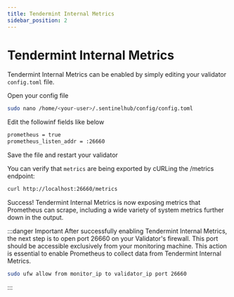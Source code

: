 ```yaml
---
title: Tendermint Internal Metrics
sidebar_position: 2
---
```


# Tendermint Internal Metrics

Tendermint Internal Metrics can be enabled by simply editing your validator `config.toml` file.

Open your config file

```bash
sudo nano /home/<your-user>/.sentinelhub/config/config.toml
```

Edit the followinf fields like below

```bash
prometheus = true
prometheus_listen_addr = :26660
```

Save the file and restart your validator

You can verify that `metrics` are being exported by cURLing the /metrics endpoint:

```bash
curl http://localhost:26660/metrics
```

Success! Tendermint Internal Metrics is now exposing metrics that Prometheus can scrape, including a wide variety of system metrics further down in the output.

:::danger Important
After successfully enabling Tendermint Internal Metrics, the next step is to open port 26660 on your Validator's firewall. This port should be accessible exclusively from your monitoring machine. This action is essential to enable Prometheus to collect data from Tendermint Internal Metrics.

```bash
sudo ufw allow from monitor_ip to validator_ip port 26660
```
:::